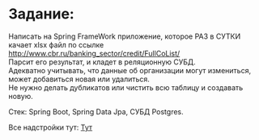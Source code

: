 <h1>Задание:</h1>

Написать на Spring FrameWork приложение, которое РАЗ в СУТКИ качает xlsx файл по ссылке <br>
http://www.cbr.ru/banking_sector/credit/FullCoList/<br>
Парсит его результат, и кладет в реляционную СУБД.<br>
Адекватно учитывать, что данные об организации могут измениться, может добавиться новая или удалиться.<br>
Не нужно делать дубликатов или чистить всю таблицу и создавать новую.<br>

Стек: Spring Boot, Spring Data Jpa, СУБД Postgres. <br>

Все надстройки тут:
[Тут](https://github.com/Ali-Alibekovich/BankIformationHandler/blob/main/src/main/resources/application.properties)
